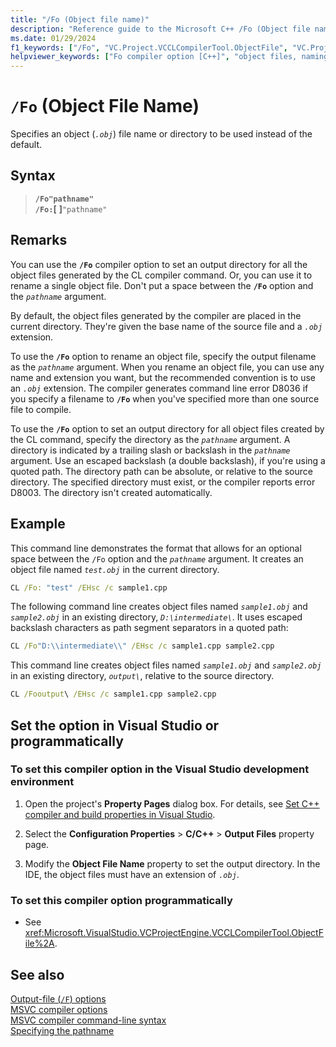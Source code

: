 ```yaml
---
title: "/Fo (Object file name)"
description: "Reference guide to the Microsoft C++ /Fo (Object file name) compiler option in Visual Studio."
ms.date: 01/29/2024
f1_keywords: ["/Fo", "VC.Project.VCCLCompilerTool.ObjectFile", "VC.Project.VCCLWCECompilerTool.ObjectFile"]
helpviewer_keywords: ["Fo compiler option [C++]", "object files, naming", "/Fo compiler option [C++]", "-Fo compiler option [C++]"]
---
```

# `/Fo` (Object File Name)

Specifies an object (*`.obj`*) file name or directory to be used instead of the default.

## Syntax

> **`/Fo"pathname"`\
> **`/Fo:`**[** **]**`"pathname"`

## Remarks

You can use the **`/Fo`** compiler option to set an output directory for all the object files generated by the CL compiler command. Or, you can use it to rename a single object file. Don't put a space between the **`/Fo`** option and the *`pathname`* argument.

By default, the object files generated by the compiler are placed in the current directory. They're given the base name of the source file and a *`.obj`* extension.

To use the **`/Fo`** option to rename an object file, specify the output filename as the *`pathname`* argument. When you rename an object file, you can use any name and extension you want, but the recommended convention is to use an *`.obj`* extension. The compiler generates command line error D8036 if you specify a filename to **`/Fo`** when you've specified more than one source file to compile.

To use the **`/Fo`** option to set an output directory for all object files created by the CL command, specify the directory as the *`pathname`* argument. A directory is indicated by a trailing slash or backslash in the *`pathname`* argument. Use an escaped backslash (a double backslash), if you're using a quoted path. The directory path can be absolute, or relative to the source directory. The specified directory must exist, or the compiler reports error D8003. The directory isn't created automatically.

## Example

This command line demonstrates the format that allows for an optional space between the `/Fo` option and the *`pathname`* argument. It creates an object file named *`test.obj`* in the current directory.

```cmd
CL /Fo: "test" /EHsc /c sample1.cpp
```

The following command line creates object files named *`sample1.obj`* and *`sample2.obj`* in an existing directory, *`D:\intermediate\`*. It uses escaped backslash characters as path segment separators in a quoted path:

```cmd
CL /Fo"D:\\intermediate\\" /EHsc /c sample1.cpp sample2.cpp
```

This command line creates object files named *`sample1.obj`* and *`sample2.obj`* in an existing directory, *`output\`*, relative to the source directory.

```cmd
CL /Fooutput\ /EHsc /c sample1.cpp sample2.cpp
```

## Set the option in Visual Studio or programmatically

### To set this compiler option in the Visual Studio development environment

1. Open the project's **Property Pages** dialog box. For details, see [Set C++ compiler and build properties in Visual Studio](../working-with-project-properties.md).

1. Select the **Configuration Properties** > **C/C++** > **Output Files** property page.

1. Modify the **Object File Name** property to set the output directory. In the IDE, the object files must have an extension of *`.obj`*.

### To set this compiler option programmatically

- See <xref:Microsoft.VisualStudio.VCProjectEngine.VCCLCompilerTool.ObjectFile%2A>.

## See also

[Output-file (`/F`) options](output-file-f-options.md)\
[MSVC compiler options](compiler-options.md)\
[MSVC compiler command-line syntax](compiler-command-line-syntax.md)\
[Specifying the pathname](specifying-the-pathname.md)
